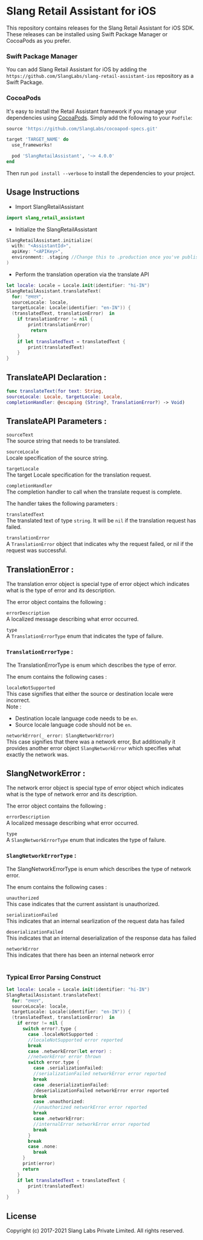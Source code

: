 # Slang Retail Assistant for iOS

This repository contains releases for the Slang Retail Assistant for iOS SDK. These releases can be installed using Swift Package Manager or CocoaPods as you prefer.

### Swift Package Manager

You can add Slang Retail Assistant for iOS by adding the `https://github.com/SlangLabs/slang-retail-assistant-ios` repository as a Swift Package. 
    
### CocoaPods

It's easy to install the Retail Assistant framework if you manage your dependencies using [CocoaPods](http://cocoapods.org). Simply add the following to your `Podfile`:

~~~.rb
source 'https://github.com/SlangLabs/cocoapod-specs.git'

target 'TARGET_NAME' do
  use_frameworks!

  pod 'SlangRetailAssistant', '~> 4.0.0'
end
~~~

Then run `pod install --verbose` to install the dependencies to your project.
## Usage Instructions
- Import SlangRetailAssistant
~~~.swift
import slang_retail_assistant
~~~

- Initialize the SlangRetailAssistant
~~~.swift
SlangRetailAssistant.initialize(
  with: "<AssistantId>",
  apiKey: "<APIKey>",
  environment: .staging //Change this to .production once you've published the Assistant to production environment
)
~~~

- Perform the translation operation via the translate API
~~~.swift
let locale: Locale = Locale.init(identifier: "hi-IN")
SlangRetailAssistant.translateText(
  for: "टमाटर",
  sourceLocale: locale,
  targetLocale: Locale(identifier: "en-IN")) {
  (translatedText, translationError)  in
    if translationError != nil {
        print(translationError)
         return
    }
    if let translatedText = translatedText {
        print(translatedText)
    }
}
~~~

## TranslateAPI Declaration :

~~~.swift
func translateText(for text: String, 
sourceLocale: Locale, targetLocale: Locale,
completionHandler: @escaping (String?, TranslationError?) -> Void)
~~~

## TranslateAPI Parameters :

`sourceText`  <br/>The source string that needs to be translated.

`sourceLocale`  <br/>Locale specification of the source string.

`targetLocale` <br/>The target Locale specification for the translation request.

`completionHandler` <br/>
The completion handler to call when the translate request is complete. 

The handler takes the following parameters :

`translatedText` <br/>
The translated text of type `string`. It will be `nil` if the translation request has failed.

`translationError` <br/>
A `TranslationError` object that indicates why the request failed, or nil if the request was successful. 
<br/>
## TranslationError :
The translation error object is special type of error object which indicates what is the type of error and its description.

The error object contains the following : <br/>

`errorDescription` <br/> 
A localized message describing what error occurred.

`type` <br/>
A `TranslationErrorType` enum that indicates the type of failure.
<br/>
### `TranslationErrorType` :
The TranslationErrorType is enum which describes the type of error.

The enum contains the following cases : <br/>

`localeNotSupported` <br/> 
This case signifies that either the source or destination locale were incorrect. <br/>
Note : <br/>
- Destination locale language code needs to be `en`.
- Source locale language code should not be `en`.

`networkError(_ error: SlangNetworkError)` <br/>
This case signifies that there was a network error, But additionally it provides another error object `SlangNetworkError` which specifies what exactly the network was.

## SlangNetworkError :
The network error object is special type of error object which indicates what is the type of network error and its description.

The error object contains the following : <br/>

`errorDescription` <br/> 
A localized message describing what error occurred.

`type` <br/>
A `SlangNetworkErrorType` enum that indicates the type of failure.
<br/>
### `SlangNetworkErrorType` :
The SlangNetworkErrorType is enum which describes the type of network error.

The enum contains the following cases : <br/>

`unauthorized` <br/> 
This case indicates that the current assistant is unauthorized.<br/>

`serializationFailed` <br/> 
This indicates that an internal searlization of the request data has failed<br/>

`deserializationFailed` <br/> 
This indicates that an internal deserialization of the response data has failed<br/>

`networkError` <br/> 
This indicates that there has been an internal network error<br/>
<br/>

### Typical Error Parsing Construct
~~~.swift
let locale: Locale = Locale.init(identifier: "hi-IN")
SlangRetailAssistant.translateText(
  for: "टमाटर",
  sourceLocale: locale,
  targetLocale: Locale(identifier: "en-IN")) {
  (translatedText, translationError)  in
    if error != nil {
      switch error?.type {
        case .localeNotSupported :
        //localeNotSupported error reported
        break
        case .networkError(let error) :
        //networkError error thrown
        switch error.type {
          case .serializationFailed:
          //serializationFailed networkError error reported
          break
          case .deserializationFailed:
          /deserializationFailed networkError error reported
          break
          case .unauthorized:
          //unauthorized networkError error reported
          break
          case .networkError:
          //internalError networkError error reported
          break
        }
        break
        case .none:
          break
      }
      print(error)
      return
    }
    if let translatedText = translatedText {
        print(translatedText)
    }
}
~~~

## License
Copyright (c) 2017-2021 Slang Labs Private Limited. All rights reserved.
